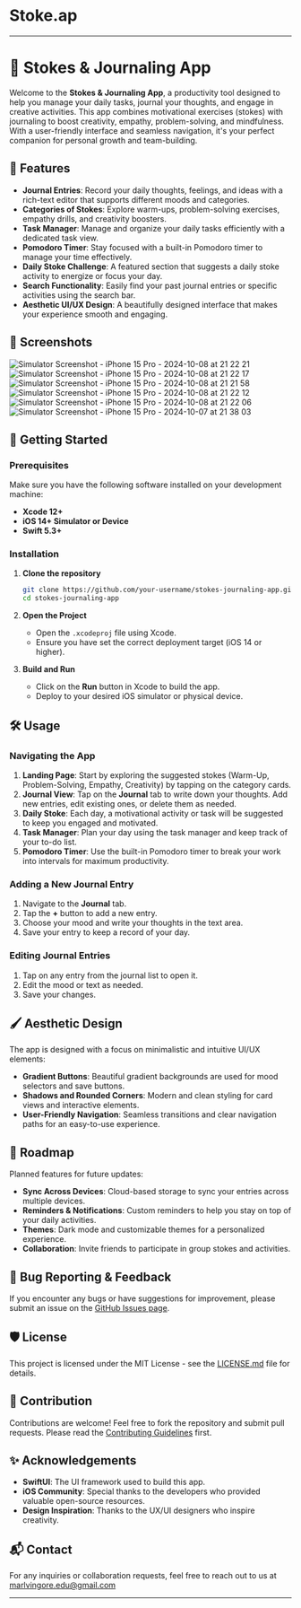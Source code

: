 # Stoke.ap

---

# 📓 Stokes & Journaling App

Welcome to the **Stokes & Journaling App**, a productivity tool designed to help you manage your daily tasks, journal your thoughts, and engage in creative activities. This app combines motivational exercises (stokes) with journaling to boost creativity, empathy, problem-solving, and mindfulness. With a user-friendly interface and seamless navigation, it's your perfect companion for personal growth and team-building.

## 🌟 Features

- **Journal Entries**: Record your daily thoughts, feelings, and ideas with a rich-text editor that supports different moods and categories.
- **Categories of Stokes**: Explore warm-ups, problem-solving exercises, empathy drills, and creativity boosters.
- **Task Manager**: Manage and organize your daily tasks efficiently with a dedicated task view.
- **Pomodoro Timer**: Stay focused with a built-in Pomodoro timer to manage your time effectively.
- **Daily Stoke Challenge**: A featured section that suggests a daily stoke activity to energize or focus your day.
- **Search Functionality**: Easily find your past journal entries or specific activities using the search bar.
- **Aesthetic UI/UX Design**: A beautifully designed interface that makes your experience smooth and engaging.

## 📱 Screenshots
![Simulator Screenshot - iPhone 15 Pro - 2024-10-08 at 21 22 21](https://github.com/user-attachments/assets/f0427bca-07d2-4e6f-a39a-72fd3f14c17a)
![Simulator Screenshot - iPhone 15 Pro - 2024-10-08 at 21 22 17](https://github.com/user-attachments/assets/9f92e035-32c1-4968-893e-4e9c55910fb9)
![Simulator Screenshot - iPhone 15 Pro - 2024-10-08 at 21 21 58](https://github.com/user-attachments/assets/16d225a0-bd9e-4cf3-b21f-ff282b086077)
![Simulator Screenshot - iPhone 15 Pro - 2024-10-08 at 21 22 12](https://github.com/user-attachments/assets/2737c3f8-d220-43b3-bd36-9d84c2a868c4)
![Simulator Screenshot - iPhone 15 Pro - 2024-10-08 at 21 22 06](https://github.com/user-attachments/assets/f91b7d34-7461-42c8-b420-76840f902ae4)
![Simulator Screenshot - iPhone 15 Pro - 2024-10-07 at 21 38 03](https://github.com/user-attachments/assets/527e18c8-f6a7-42b7-b48d-5127457e67b1)



## 🚀 Getting Started

### Prerequisites

Make sure you have the following software installed on your development machine:

- **Xcode 12+**
- **iOS 14+ Simulator or Device**
- **Swift 5.3+**

### Installation

1. **Clone the repository**
   ```bash
   git clone https://github.com/your-username/stokes-journaling-app.git
   cd stokes-journaling-app
   ```

2. **Open the Project**
   - Open the `.xcodeproj` file using Xcode.
   - Ensure you have set the correct deployment target (iOS 14 or higher).

3. **Build and Run**
   - Click on the **Run** button in Xcode to build the app.
   - Deploy to your desired iOS simulator or physical device.

## 🛠 Usage

### Navigating the App

1. **Landing Page**: Start by exploring the suggested stokes (Warm-Up, Problem-Solving, Empathy, Creativity) by tapping on the category cards.
2. **Journal View**: Tap on the **Journal** tab to write down your thoughts. Add new entries, edit existing ones, or delete them as needed.
3. **Daily Stoke**: Each day, a motivational activity or task will be suggested to keep you engaged and motivated.
4. **Task Manager**: Plan your day using the task manager and keep track of your to-do list.
5. **Pomodoro Timer**: Use the built-in Pomodoro timer to break your work into intervals for maximum productivity.

### Adding a New Journal Entry

1. Navigate to the **Journal** tab.
2. Tap the **+** button to add a new entry.
3. Choose your mood and write your thoughts in the text area.
4. Save your entry to keep a record of your day.

### Editing Journal Entries

1. Tap on any entry from the journal list to open it.
2. Edit the mood or text as needed.
3. Save your changes.

## 🖌 Aesthetic Design

The app is designed with a focus on minimalistic and intuitive UI/UX elements:
- **Gradient Buttons**: Beautiful gradient backgrounds are used for mood selectors and save buttons.
- **Shadows and Rounded Corners**: Modern and clean styling for card views and interactive elements.
- **User-Friendly Navigation**: Seamless transitions and clear navigation paths for an easy-to-use experience.

## 📝 Roadmap

Planned features for future updates:
- **Sync Across Devices**: Cloud-based storage to sync your entries across multiple devices.
- **Reminders & Notifications**: Custom reminders to help you stay on top of your daily activities.
- **Themes**: Dark mode and customizable themes for a personalized experience.
- **Collaboration**: Invite friends to participate in group stokes and activities.

## 🐞 Bug Reporting & Feedback

If you encounter any bugs or have suggestions for improvement, please submit an issue on the [GitHub Issues page](https://github.com/your-username/stokes-journaling-app/issues).

## 🛡 License

This project is licensed under the MIT License - see the [LICENSE.md](https://github.com/your-username/stokes-journaling-app/blob/main/LICENSE.md) file for details.

## 🤝 Contribution

Contributions are welcome! Feel free to fork the repository and submit pull requests. Please read the [Contributing Guidelines](https://github.com/your-username/stokes-journaling-app/blob/main/CONTRIBUTING.md) first.

## ✨ Acknowledgements

- **SwiftUI**: The UI framework used to build this app.
- **iOS Community**: Special thanks to the developers who provided valuable open-source resources.
- **Design Inspiration**: Thanks to the UX/UI designers who inspire creativity.

## 📬 Contact

For any inquiries or collaboration requests, feel free to reach out to us at marlvingore.edu@gmail.com

---
